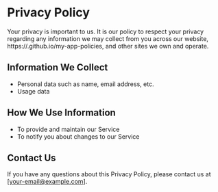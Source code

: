 # Privacy Policy

Your privacy is important to us. It is our policy to respect your privacy regarding any information we may collect from you across our website, https://<username>.github.io/my-app-policies, and other sites we own and operate.

## Information We Collect

- Personal data such as name, email address, etc.
- Usage data

## How We Use Information

- To provide and maintain our Service
- To notify you about changes to our Service

## Contact Us

If you have any questions about this Privacy Policy, please contact us at [your-email@example.com].
